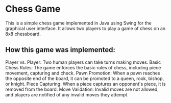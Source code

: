 # Chess Game
This is a simple chess game implemented in Java using Swing for the graphical user interface. It allows two players to play a game of chess on an 8x8 chessboard.
## How this game was implemented:
Player vs. Player: Two human players can take turns making moves.
Basic Chess Rules: The game enforces the basic rules of chess, including piece movement, capturing and check.
Pawn Promotion: When a pawn reaches the opposite end of the board, it can be promoted to a queen, rook, bishop, or knight.
Piece Capturing: When a piece captures an opponent's piece, it is removed from the board.
Move Validation: Invalid moves are not allowed, and players are notified of any invalid moves they attempt.
